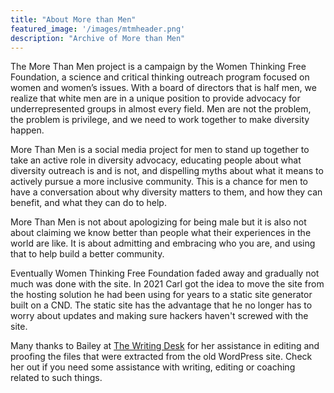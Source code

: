 ```yaml
---
title: "About More than Men"
featured_image: '/images/mtmheader.png'
description: "Archive of More than Men"
---
```


The More Than Men project is a campaign by the Women Thinking Free Foundation, a science and critical thinking outreach program focused on women and women’s issues. With a board of directors that is half men, we realize that white men are in a unique position to provide advocacy for underrepresented groups in almost every field. Men are not the problem, the problem is privilege, and we need to work together to make diversity happen.

More Than Men is a social media project for men to stand up together to take an active role in diversity advocacy, educating people about what diversity outreach is and is not, and dispelling myths about what it means to actively pursue a more inclusive community. This is a chance for men to have a conversation about why diversity matters to them, and how they can benefit, and what they can do to help. 

More Than Men is not about apologizing for being male but it is also not about claiming we know better than people what their experiences in the world are like. It is about admitting and embracing who you are, and using that to help build a better community.

Eventually  Women Thinking Free Foundation faded away and gradually not much was done with the site. In 2021 Carl got the idea to move the site from the hosting solution he had been using for years to a static site generator built on a CND. The static site has the advantage that he no longer has to worry about updates and making sure hackers haven't screwed with the site.

Many thanks to Bailey at [The Writing Desk](https://www.usethewritingdesk.com/#/) for her assistance in editing and proofing the files that were extracted from the old WordPress site. Check her out if you need some assistance with writing, editing or coaching related to such things.